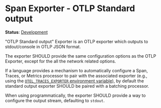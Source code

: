<!--- Hugo front matter used to generate the website version of this page:
linkTitle: OTLP Stdout
--->

# Span Exporter - OTLP Standard output

**Status**: [Development](../document-status.md)

"OTLP Standard output" Exporter is an OTLP exporter which outputs to
stdout/console in OTLP JSON format.

The exporter SHOULD provide the same configuration options as the OTLP
Exporter, except for the all the network related options.

If a language provides a mechanism to automatically configure a
Span, Traces, or Metrics processor to pair with the associated
exporter (e.g., using the [`OTEL_TRACES_EXPORTER` environment
variable](../configuration/sdk-environment-variables.md#exporter-selection)), by
default the standard output exporter SHOULD be paired with a batching
processor.

When using programmatically, the exporter SHOULD provide a way to configure the
output stream, defaulting to `stdout`.

